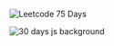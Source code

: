 
![Leetcode 75 Days](https://github.com/user-attachments/assets/e905f4ce-e422-4ee6-a7f0-180715a6830f)

![30 days js background](https://github.com/user-attachments/assets/38fd89c0-87a0-4eb6-b938-2c4a7be620f9)